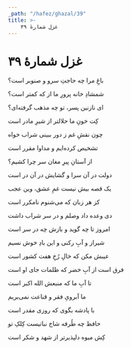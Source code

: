 ```yaml
---
_path: "/hafez/ghazal/39"
title: >-
    غزل شمارهٔ ۳۹
---
```

# غزل شمارهٔ ۳۹

<div class="b" id="bn1"><div class="m1"><p>باغِ مرا چه حاجتِ سرو و صنوبر است؟</p></div>
<div class="m2"><p>شمشادِ خانه پرورِ ما از که کمتر است؟</p></div></div>
<div class="b" id="bn2"><div class="m1"><p>ای نازنین پسر، تو چه مذهب گرفته‌ای؟</p></div>
<div class="m2"><p>کِت خونِ ما حلالتر از شیرِ مادر است</p></div></div>
<div class="b" id="bn3"><div class="m1"><p>چون نقشِ غم ز دور ببینی شراب خواه</p></div>
<div class="m2"><p>تشخیص کرده‌ایم و مداوا مقرر است</p></div></div>
<div class="b" id="bn4"><div class="m1"><p>از آستانِ پیرِ مغان سر چرا کشیم؟</p></div>
<div class="m2"><p>دولت در آن سرا و گشایش در آن در است</p></div></div>
<div class="b" id="bn5"><div class="m1"><p>یک قصه بیش نیست غمِ عشق، وین عجب</p></div>
<div class="m2"><p>کز هر زبان که می‌شنوم نامکرر است</p></div></div>
<div class="b" id="bn6"><div class="m1"><p>دی وعده داد وصلم و در سر شراب داشت</p></div>
<div class="m2"><p>امروز تا چه گوید و بازش چه در سر است</p></div></div>
<div class="b" id="bn7"><div class="m1"><p>شیراز و آبِ رکنی و این بادِ خوش نسیم</p></div>
<div class="m2"><p>عیبش مکن که خالِ رُخِ هفت کشور است</p></div></div>
<div class="b" id="bn8"><div class="m1"><p>فرق است از آبِ خضر که ظلمات جای او است</p></div>
<div class="m2"><p>تا آبِ ما که منبعش الله اکبر است</p></div></div>
<div class="b" id="bn9"><div class="m1"><p>ما آبرویِ فقر و قناعت نمی‌بریم</p></div>
<div class="m2"><p>با پادشه بگوی که روزی مقدر است</p></div></div>
<div class="b" id="bn10"><div class="m1"><p>حافظ چه طُرفه شاخ نباتیست کِلکِ تو</p></div>
<div class="m2"><p>کِش میوه دلپذیرتر از شهد و شکر است</p></div></div>

